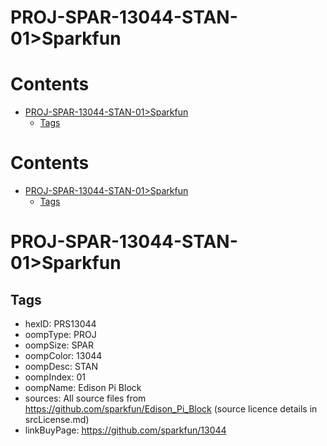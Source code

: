 
PROJ-SPAR-13044-STAN-01>Sparkfun
================================

Contents
========

* [PROJ-SPAR-13044-STAN-01>Sparkfun](#proj-spar-13044-stan-01sparkfun)
	* [Tags](#tags)

Contents
========

* [PROJ-SPAR-13044-STAN-01>Sparkfun](#proj-spar-13044-stan-01sparkfun)
	* [Tags](#tags)

# PROJ-SPAR-13044-STAN-01>Sparkfun

## Tags

- hexID: PRS13044
- oompType: PROJ
- oompSize: SPAR
- oompColor: 13044
- oompDesc: STAN
- oompIndex: 01
- oompName: Edison Pi Block
- sources: All source files from https://github.com/sparkfun/Edison_Pi_Block (source licence details in srcLicense.md)
- linkBuyPage: https://github.com/sparkfun/13044

